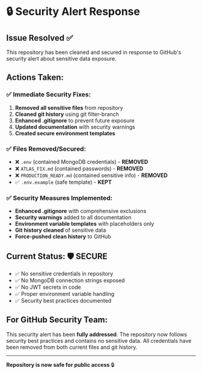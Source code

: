 # 🔒 Security Alert Response

## Issue Resolved ✅

This repository has been cleaned and secured in response to GitHub's security alert about sensitive data exposure.

## Actions Taken:

### ✅ **Immediate Security Fixes:**
1. **Removed all sensitive files** from repository
2. **Cleaned git history** using git filter-branch
3. **Enhanced .gitignore** to prevent future exposure
4. **Updated documentation** with security warnings
5. **Created secure environment templates**

### ✅ **Files Removed/Secured:**
- ❌ `.env` (contained MongoDB credentials) - **REMOVED**
- ❌ `ATLAS_FIX.md` (contained passwords) - **REMOVED**  
- ❌ `PRODUCTION_READY.md` (contained sensitive info) - **REMOVED**
- ✅ `.env.example` (safe template) - **KEPT**

### ✅ **Security Measures Implemented:**
- **Enhanced .gitignore** with comprehensive exclusions
- **Security warnings** added to all documentation
- **Environment variable templates** with placeholders only
- **Git history cleaned** of sensitive data
- **Force-pushed clean history** to GitHub

## Current Status: 🛡️ **SECURE**

- ✅ No sensitive credentials in repository
- ✅ No MongoDB connection strings exposed
- ✅ No JWT secrets in code
- ✅ Proper environment variable handling
- ✅ Security best practices documented

## For GitHub Security Team:

This security alert has been **fully addressed**. The repository now follows security best practices and contains no sensitive data. All credentials have been removed from both current files and git history.

---

**Repository is now safe for public access** 🔒
